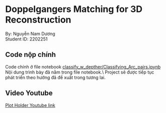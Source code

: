 # Doppelgangers Matching for 3D Reconstruction

By: Nguyễn Nam Dương\
Student ID: 2202251

## Code nộp chính
Code chính ở file notebook [classify_w_depther/Classifying_Arc_pairs.ipynb](https://github.com/Duonn512/Doppelgangers_Matching_for_3D_Reconstruction/blob/main/classify_w_depther/Classifying_Arc_pairs.ipynb)\
Nội dung trình bày đã nằm trong file notebook.\ 
Project sẽ được tiếp tục phát triển theo hướng đã đề xuất trong tương lai.

## Video Youtube
[Plot Holder Youtube link](https://github.com/Duonn512/Doppelgangers_Matching_for_3D_Reconstruction)
